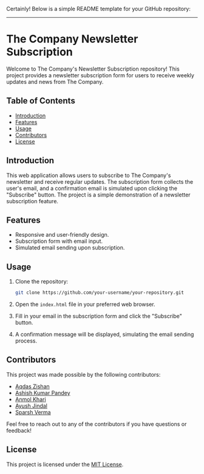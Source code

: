 Certainly! Below is a simple README template for your GitHub repository:

---

# The Company Newsletter Subscription

Welcome to The Company's Newsletter Subscription repository! This project provides a newsletter subscription form for users to receive weekly updates and news from The Company.

## Table of Contents

- [Introduction](#introduction)
- [Features](#features)
- [Usage](#usage)
- [Contributors](#contributors)
- [License](#license)

## Introduction

This web application allows users to subscribe to The Company's newsletter and receive regular updates. The subscription form collects the user's email, and a confirmation email is simulated upon clicking the "Subscribe" button. The project is a simple demonstration of a newsletter subscription feature.

## Features

- Responsive and user-friendly design.
- Subscription form with email input.
- Simulated email sending upon subscription.

## Usage

1. Clone the repository:

    ```bash
    git clone https://github.com/your-username/your-repository.git
    ```

2. Open the `index.html` file in your preferred web browser.

3. Fill in your email in the subscription form and click the "Subscribe" button.

4. A confirmation message will be displayed, simulating the email sending process.

## Contributors

This project was made possible by the following contributors:

- [Aqdas Zishan](#)
- [Ashish Kumar Pandey](#)
- [Anmol Khari](#)
- [Ayush Jindal](#)
- [Sparsh Verma](#)

Feel free to reach out to any of the contributors if you have questions or feedback!

## License

This project is licensed under the [MIT License](LICENSE).
